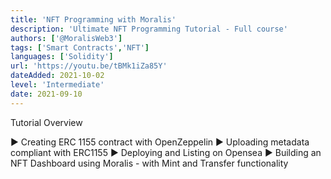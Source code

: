 ```yaml
---
title: 'NFT Programming with Moralis'
description: 'Ultimate NFT Programming Tutorial - Full course'
authors: ['@MoralisWeb3']
tags: ['Smart Contracts','NFT']
languages: ['Solidity']
url: 'https://youtu.be/tBMk1iZa85Y'
dateAdded: 2021-10-02
level: 'Intermediate'
date: 2021-09-10
---
```


Tutorial Overview

► Creating ERC 1155 contract with OpenZeppelin
► Uploading metadata compliant with ERC1155
► Deploying and Listing on Opensea
► Building an NFT Dashboard using Moralis - with Mint and Transfer functionality